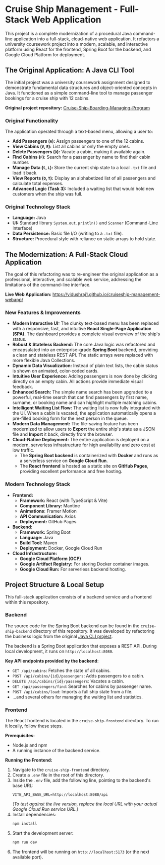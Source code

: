 # Cruise Ship Management - Full-Stack Web Application

This project is a complete modernization of a procedural Java command-line application into a full-stack, cloud-native web application. It refactors a university coursework project into a modern, scalable, and interactive platform using React for the frontend, Spring Boot for the backend, and Google Cloud Platform for deployment.

## The Original Application: A Java CLI Tool

The initial project was a university coursework assignment designed to demonstrate fundamental data structures and object-oriented concepts in Java. It functioned as a simple command-line tool to manage passenger bookings for a cruise ship with 12 cabins.

**Original project repository:** [Cruise-Ship-Boarding-Managing-Program](https://github.com/vidushraj1/Cruise-Ship-Boarding-Managing-Program)

### Original Functionality

The application operated through a text-based menu, allowing a user to:
*   **Add Passengers (`A`):** Assign passengers to one of the 12 cabins.
*   **View Cabins (`V`, `E`):** List all cabins or only the empty ones.
*   **Delete Passengers (`D`):** Vacate a cabin, making it available again.
*   **Find Cabins (`F`):** Search for a passenger by name to find their cabin number.
*   **Manage Data (`S`, `L`):** Store the current ship state to a local `.txt` file and load it back.
*   **View Reports (`O`, `T`):** Display an alphabetized list of all passengers and calculate total expenses.
*   **Advanced Logic (Task 3):** Included a waiting list that would hold new customers when the ship was full.

### Original Technology Stack
*   **Language:** Java
*   **UI:** Standard library `System.out.println()` and `Scanner` (Command-Line Interface)
*   **Data Persistence:** Basic file I/O (writing to a `.txt` file).
*   **Structure:** Procedural style with reliance on static arrays to hold state.

## The Modernization: A Full-Stack Cloud Application

The goal of this refactoring was to re-engineer the original application as a professional, interactive, and scalable web service, addressing the limitations of the command-line interface.

**Live Web Application:** https://vidushraj1.github.io/cruiseship-management-webapp/

### New Features & Improvements

*   **Modern Interactive UI:** The clunky text-based menu has been replaced with a responsive, fast, and intuitive **React Single-Page Application (SPA)**. The dashboard provides a complete visual overview of the ship's status.
*   **Robust & Stateless Backend:** The core Java logic was refactored and encapsulated into an enterprise-grade **Spring Boot** backend, providing a clean and stateless REST API. The static arrays were replaced with more flexible Java Collections.
*   **Dynamic Data Visualization:** Instead of plain text lists, the cabin status is shown on animated, color-coded cards.
*   **Intuitive User Experience:** Adding passengers is now done by clicking directly on an empty cabin. All actions provide immediate visual feedback.
*   **Enhanced Search:** The simple name search has been upgraded to a powerful, real-time search that can find passengers by first name, surname, or booking name and can highlight multiple matching cabins.
*   **Intelligent Waiting List Flow:** The waiting list is now fully integrated with the UI. When a cabin is vacated, the application automatically opens a pre-filled booking form for the next person in the queue.
*   **Modern Data Management:** The file-saving feature has been modernized to allow users to **Export** the entire ship's state as a JSON file and **Import** it back, directly from the browser.
*   **Cloud-Native Deployment:** The entire application is deployed on a modern, serverless infrastructure for high availability and zero cost at low traffic.
    *   The **Spring Boot backend** is containerized with **Docker** and runs as a serverless service on **Google Cloud Run**.
    *   The **React frontend** is hosted as a static site on **GitHub Pages**, providing excellent performance and free hosting.

### Modern Technology Stack

*   **Frontend:**
    *   **Framework:** React (with TypeScript & Vite)
    *   **Component Library:** Mantine
    *   **Animations:** Framer Motion
    *   **API Communication:** Axios
    *   **Deployment:** GitHub Pages
*   **Backend:**
    *   **Framework:** Spring Boot
    *   **Language:** Java
    *   **Build Tool:** Maven
    *   **Deployment:** Docker, Google Cloud Run
*   **Cloud Infrastructure:**
    *   **Google Cloud Platform (GCP)**
    *   **Google Artifact Registry:** For storing Docker container images.
    *   **Google Cloud Run:** For serverless backend hosting.

## Project Structure & Local Setup

This full-stack application consists of a backend service and a frontend within this repository.

### Backend

The source code for the Spring Boot backend can be found in the `cruise-ship-backend` directory of this repository. It was developed by refactoring the business logic from the original [Java CLI project](https://github.com/vidushraj1/Cruise-Ship-Boarding-Managing-Program).

The backend is a Spring Boot application that exposes a REST API. During local development, it runs on `http://localhost:8080`.

**Key API endpoints provided by the backend:**
*   `GET /api/cabins`: Fetches the state of all cabins.
*   `POST /api/cabins/{id}/passengers`: Adds passengers to a cabin.
*   `DELETE /api/cabins/{id}/passengers`: Vacates a cabin.
*   `GET /api/passengers/find`: Searches for cabins by passenger name.
*   `POST /api/cabins/load`: Imports a full ship state from a file.
*   ...and several others for managing the waiting list and statistics.

### Frontend

The React frontend is located in the `cruise-ship-frontend` directory. To run it locally, follow these steps.

**Prerequisites:**
*   Node.js and npm
*   A running instance of the backend service.

**Running the Frontend:**
1.  Navigate to the `cruise-ship-frontend` directory.
2.  Create a `.env` file in the root of this directory.
3.  Inside the `.env` file, add the following line, pointing to the backend's base URL:
    ```
    VITE_API_BASE_URL=http://localhost:8080/api
    ```
    *(To test against the live version, replace the local URL with your actual Google Cloud Run service URL.)*
4.  Install dependencies:
    ```bash
    npm install
    ```
5.  Start the development server:
    ```bash
    npm run dev
    ```
6.  The frontend will be running on `http://localhost:5173` (or the next available port).